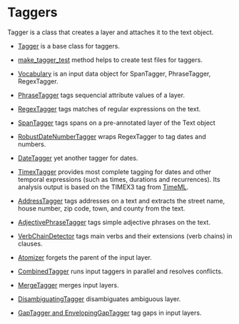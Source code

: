 Taggers
=======

Tagger is a class that creates a layer and attaches it to the text object.

* [Tagger](base_tagger.ipynb) is a base class for taggers.
* [make_tagger_test](tagger_test_maker.ipynb) method helps to create test files for taggers.

* [Vocabulary](vocabulary.ipynb) is an input data object for SpanTagger, PhraseTagger, RegexTagger.
* [PhraseTagger](phrase_tagger.ipynb) tags sequencial attribute values of a layer.
* [RegexTagger](regex_tagger.ipynb) tags matches of regular expressions on the text.
* [SpanTagger](span_tagger.ipynb) tags spans on a pre-annotated layer of the Text object

* [RobustDateNumberTagger](measurement_tagging.ipynb) wraps RegexTagger to tag dates and numbers.
* [DateTagger](date_tagger.ipynb) yet another tagger for dates. 
* [TimexTagger](temporal_expression_tagger.ipynb) provides most complete tagging for dates and other temporal expressions (such as times, durations and recurrences). Its analysis output is based on the TIMEX3 tag from [TimeML](http://www.timeml.org/).

* [AddressTagger](address_tagging.ipynb) tags addresses on a text and extracts the street name, house number, zip code, town, and county from the text.
* [AdjectivePhraseTagger](adjective_phrase_tagger.ipynb) tags simple adjective phrases on the text.
* [VerbChainDetector](verb_chain_detector.ipynb) tags main verbs and their extensions (verb chains) in clauses.


* [Atomizer](atomizer.ipynb) forgets the parent of the input layer.
* [CombinedTagger](combined_tagger.ipynb) runs input taggers in parallel and resolves conflicts.
* [MergeTagger](merge_tagger.ipynb) merges input layers.
* [DisambiguatingTagger](disambiguator.ipynb) disambiguates ambiguous layer.
* [GapTagger and EnvelopingGapTagger](gaps_tagging.ipynb) tag gaps in input layers.


